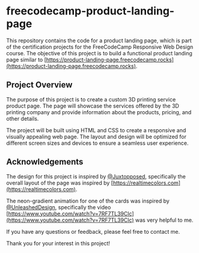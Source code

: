# freecodecamp-product-landing-page

This repository contains the code for a product landing page, which is part of the certification projects for the FreeCodeCamp Responsive Web Design course. The objective of this project is to build a functional product landing page similar to [https://product-landing-page.freecodecamp.rocks](https://product-landing-page.freecodecamp.rocks).

## Project Overview

The purpose of this project is to create a custom 3D printing service product page. The page will showcase the services offered by the 3D printing company and provide information about the products, pricing, and other details.

The project will be built using HTML and CSS to create a responsive and visually appealing web page. The layout and design will be optimized for different screen sizes and devices to ensure a seamless user experience.

## Acknowledgements

The design for this project is inspired by [@Juxtopposed](https://twitter.com/juxtopposed), specifically the overall layout of the page was inspired by [https://realtimecolors.com](https://realtimecolors.com).

The neon-gradient animation for one of the cards was inspired by [@UnleashedDesign](https://www.youtube.com/UnleashedDesign), specifically the video [https://www.youtube.com/watch?v=7RF7TL39Clc](https://www.youtube.com/watch?v=7RF7TL39Clc) was very helpful to me.

If you have any questions or feedback, please feel free to contact me.

Thank you for your interest in this project!
